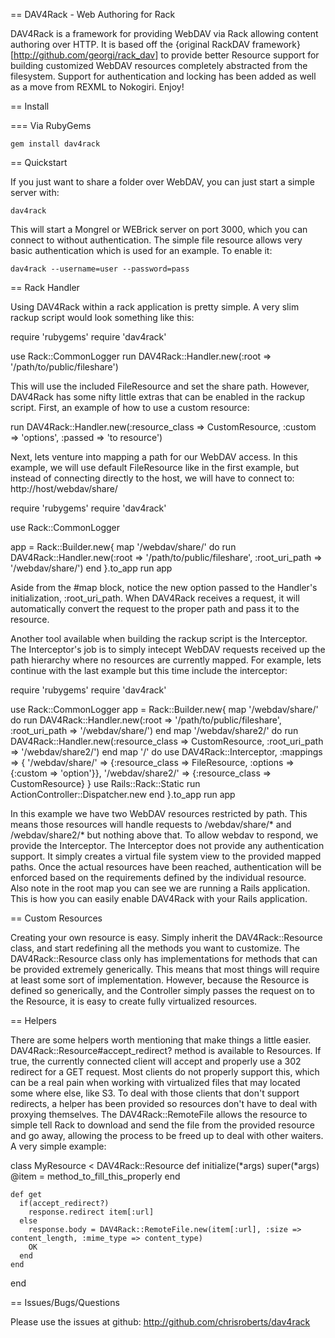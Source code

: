 == DAV4Rack - Web Authoring for Rack

DAV4Rack is a framework for providing WebDAV via Rack allowing content
authoring over HTTP. It is based off the {original RackDAV framework}[http://github.com/georgi/rack_dav]
to provide better Resource support for building customized WebDAV resources
completely abstracted from the filesystem. Support for authentication and
locking has been added as well as a move from REXML to Nokogiri. Enjoy!

== Install

=== Via RubyGems

    gem install dav4rack

== Quickstart

If you just want to share a folder over WebDAV, you can just start a
simple server with:

    dav4rack

This will start a Mongrel or WEBrick server on port 3000, which you can connect
to without authentication. The simple file resource allows very basic authentication
which is used for an example. To enable it:

    dav4rack --username=user --password=pass

== Rack Handler

Using DAV4Rack within a rack application is pretty simple. A very slim
rackup script would look something like this:

  require 'rubygems'
  require 'dav4rack'
  
  use Rack::CommonLogger
  run DAV4Rack::Handler.new(:root => '/path/to/public/fileshare')
  
This will use the included FileResource and set the share path. However,
DAV4Rack has some nifty little extras that can be enabled in the rackup script. First,
an example of how to use a custom resource:

  run DAV4Rack::Handler.new(:resource_class => CustomResource, :custom => 'options', :passed => 'to resource')
  
Next, lets venture into mapping a path for our WebDAV access. In this example, we 
will use default FileResource like in the first example, but instead of connecting
directly to the host, we will have to connect to: http://host/webdav/share/

  require 'rubygems'
  require 'dav4rack'
  
  use Rack::CommonLogger
  
  app = Rack::Builder.new{
    map '/webdav/share/' do
      run DAV4Rack::Handler.new(:root => '/path/to/public/fileshare', :root_uri_path => '/webdav/share/')
    end
  }.to_app
  run app
  
Aside from the #map block, notice the new option passed to the Handler's initialization, :root_uri_path. When
DAV4Rack receives a request, it will automatically convert the request to the proper path and pass it to
the resource.

Another tool available when building the rackup script is the Interceptor. The Interceptor's job is  to simply
intecept WebDAV requests received up the path hierarchy where no resources are currently mapped. For example,
lets continue with the last example but this time include the interceptor:

  require 'rubygems'
  require 'dav4rack'
  
  use Rack::CommonLogger
  app = Rack::Builder.new{
    map '/webdav/share/' do
      run DAV4Rack::Handler.new(:root => '/path/to/public/fileshare', :root_uri_path => '/webdav/share/')
    end
    map '/webdav/share2/' do
      run DAV4Rack::Handler.new(:resource_class => CustomResource, :root_uri_path => '/webdav/share2/')
    end
    map '/' do
      use DAV4Rack::Interceptor, :mappings => {
                                                '/webdav/share/' => {:resource_class => FileResource, :options => {:custom => 'option'}},
                                                '/webdav/share2/' => {:resource_class => CustomResource}
                                              }
      use Rails::Rack::Static
      run ActionController::Dispatcher.new
    end
  }.to_app
  run app

In this example we have two WebDAV resources restricted by path. This means those resources will handle requests to /webdav/share/*
and /webdav/share2/* but nothing above that. To allow webdav to respond, we provide the Interceptor. The Interceptor does not
provide any authentication support. It simply creates a virtual file system view to the provided mapped paths. Once the actual
resources have been reached, authentication will be enforced based on the requirements defined by the individual resource. Also
note in the root map you can see we are running a Rails application. This is how you can easily enable DAV4Rack with your Rails
application.

== Custom Resources

Creating your own resource is easy. Simply inherit the DAV4Rack::Resource class, and start redefining all the methods
you want to customize. The DAV4Rack::Resource class only has implementations for methods that can be provided extremely
generically. This means that most things will require at least some sort of implementation. However, because the Resource
is defined so generically, and the Controller simply passes the request on to the Resource, it is easy to create fully
virtualized resources.

== Helpers

There are some helpers worth mentioning that make things a little easier. DAV4Rack::Resource#accept_redirect? method is available to Resources.
If true, the currently connected client will accept and properly use a 302 redirect for a GET request. Most clients do not properly
support this, which can be a real pain when working with virtualized files that may located some where else, like S3. To deal with
those clients that don't support redirects, a helper has been provided so resources don't have to deal with proxying themselves. The 
DAV4Rack::RemoteFile allows the resource to simple tell Rack to download and send the file from the provided resource and go away, allowing the 
process to be freed up to deal with other waiters. A very simple example:

  class MyResource < DAV4Rack::Resource
    def initialize(*args)
      super(*args)
      @item = method_to_fill_this_properly
    end
    
    def get
      if(accept_redirect?)
        response.redirect item[:url]
      else
        response.body = DAV4Rack::RemoteFile.new(item[:url], :size => content_length, :mime_type => content_type)
        OK
      end
    end
  end
  
== Issues/Bugs/Questions

Please use the issues at github: http://github.com/chrisroberts/dav4rack
